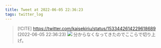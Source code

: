 ```yaml
---
title: Tweet at 2022-06-05 22:36:23
tags: twitter_log
---
```


> [!CITE] https://twitter.com/kaisekiriu/status/1533442614229618689 (2022-06-05 22:36:23)
> ![](https://twitter.com/kaisekiriu/status/1533442614229618689)
> 分からなくなってきたのでここらで切り上げ。
